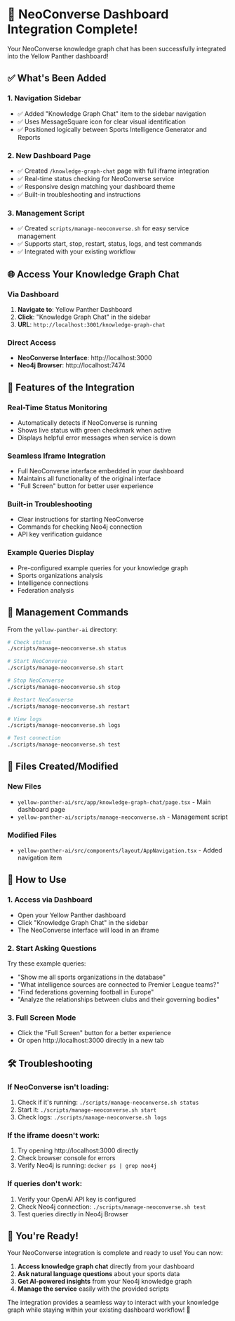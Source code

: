 # 🎉 NeoConverse Dashboard Integration Complete!

Your NeoConverse knowledge graph chat has been successfully integrated into the Yellow Panther dashboard!

## ✅ What's Been Added

### 1. Navigation Sidebar
- ✅ Added "Knowledge Graph Chat" item to the sidebar navigation
- ✅ Uses MessageSquare icon for clear visual identification
- ✅ Positioned logically between Sports Intelligence Generator and Reports

### 2. New Dashboard Page
- ✅ Created `/knowledge-graph-chat` page with full iframe integration
- ✅ Real-time status checking for NeoConverse service
- ✅ Responsive design matching your dashboard theme
- ✅ Built-in troubleshooting and instructions

### 3. Management Script
- ✅ Created `scripts/manage-neoconverse.sh` for easy service management
- ✅ Supports start, stop, restart, status, logs, and test commands
- ✅ Integrated with your existing workflow

## 🌐 Access Your Knowledge Graph Chat

### Via Dashboard
1. **Navigate to**: Yellow Panther Dashboard
2. **Click**: "Knowledge Graph Chat" in the sidebar
3. **URL**: `http://localhost:3001/knowledge-graph-chat`

### Direct Access
- **NeoConverse Interface**: http://localhost:3000
- **Neo4j Browser**: http://localhost:7474

## 🎯 Features of the Integration

### Real-Time Status Monitoring
- Automatically detects if NeoConverse is running
- Shows live status with green checkmark when active
- Displays helpful error messages when service is down

### Seamless Iframe Integration
- Full NeoConverse interface embedded in your dashboard
- Maintains all functionality of the original interface
- "Full Screen" button for better user experience

### Built-in Troubleshooting
- Clear instructions for starting NeoConverse
- Commands for checking Neo4j connection
- API key verification guidance

### Example Queries Display
- Pre-configured example queries for your knowledge graph
- Sports organizations analysis
- Intelligence connections
- Federation analysis

## 🔧 Management Commands

From the `yellow-panther-ai` directory:

```bash
# Check status
./scripts/manage-neoconverse.sh status

# Start NeoConverse
./scripts/manage-neoconverse.sh start

# Stop NeoConverse
./scripts/manage-neoconverse.sh stop

# Restart NeoConverse
./scripts/manage-neoconverse.sh restart

# View logs
./scripts/manage-neoconverse.sh logs

# Test connection
./scripts/manage-neoconverse.sh test
```

## 📁 Files Created/Modified

### New Files
- `yellow-panther-ai/src/app/knowledge-graph-chat/page.tsx` - Main dashboard page
- `yellow-panther-ai/scripts/manage-neoconverse.sh` - Management script

### Modified Files
- `yellow-panther-ai/src/components/layout/AppNavigation.tsx` - Added navigation item

## 🎯 How to Use

### 1. Access via Dashboard
- Open your Yellow Panther dashboard
- Click "Knowledge Graph Chat" in the sidebar
- The NeoConverse interface will load in an iframe

### 2. Start Asking Questions
Try these example queries:
- "Show me all sports organizations in the database"
- "What intelligence sources are connected to Premier League teams?"
- "Find federations governing football in Europe"
- "Analyze the relationships between clubs and their governing bodies"

### 3. Full Screen Mode
- Click the "Full Screen" button for a better experience
- Or open http://localhost:3000 directly in a new tab

## 🛠️ Troubleshooting

### If NeoConverse isn't loading:
1. Check if it's running: `./scripts/manage-neoconverse.sh status`
2. Start it: `./scripts/manage-neoconverse.sh start`
3. Check logs: `./scripts/manage-neoconverse.sh logs`

### If the iframe doesn't work:
1. Try opening http://localhost:3000 directly
2. Check browser console for errors
3. Verify Neo4j is running: `docker ps | grep neo4j`

### If queries don't work:
1. Verify your OpenAI API key is configured
2. Check Neo4j connection: `./scripts/manage-neoconverse.sh test`
3. Test queries directly in Neo4j Browser

## 🎉 You're Ready!

Your NeoConverse integration is complete and ready to use! You can now:

1. **Access knowledge graph chat** directly from your dashboard
2. **Ask natural language questions** about your sports data
3. **Get AI-powered insights** from your Neo4j knowledge graph
4. **Manage the service** easily with the provided scripts

The integration provides a seamless way to interact with your knowledge graph while staying within your existing dashboard workflow! 🚀 